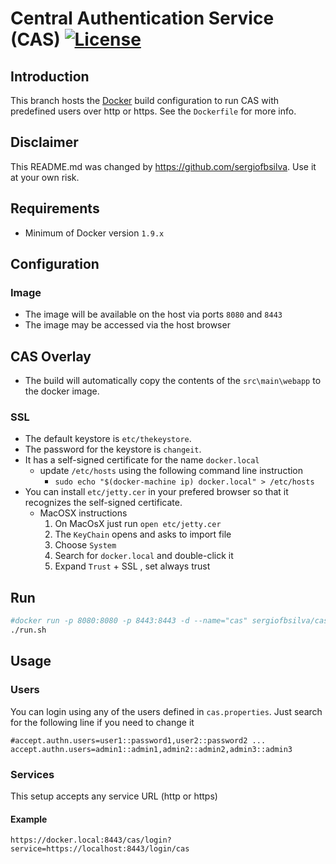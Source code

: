 # Central Authentication Service (CAS) [![License](https://img.shields.io/hexpm/l/plug.svg)](https://github.com/Jasig/cas/blob/master/LICENSE)

## Introduction
This branch hosts the [Docker](https://www.docker.com/) build configuration to run CAS with predefined users over http or https. See the `Dockerfile` for more info.

## Disclaimer
This README.md was changed by https://github.com/sergiofbsilva.
Use it at your own risk.

## Requirements
* Minimum of Docker version `1.9.x`

## Configuration

### Image
* The image will be available on the host via ports `8080` and `8443`
* The image may be accessed via the host browser

## CAS Overlay
* The build will automatically copy the contents of the `src\main\webapp` to the docker image. 
 
### SSL
* The default keystore is `etc/thekeystore`.
* The password for the keystore is `changeit`.
* It has a self-signed certificate for the name `docker.local`
    * update `/etc/hosts` using the following command line instruction
        * `sudo echo "$(docker-machine ip) docker.local" > /etc/hosts`   
* You can install `etc/jetty.cer` in your prefered browser so that it recognizes the self-signed certificate.
    - MacOSX instructions
        1. On MacOsX just run `open etc/jetty.cer`
        2. The `KeyChain` opens and asks to import file
        3. Choose `System`
        4. Search for `docker.local` and double-click it
        5. Expand `Trust` + SSL , set always trust

## Run

```bash
#docker run -p 8080:8080 -p 8443:8443 -d --name="cas" sergiofbsilva/cas-dev
./run.sh
```

## Usage

### Users
You can login using any of the users defined in `cas.properties`.
Just search for the following line if you need to change it

```
#accept.authn.users=user1::password1,user2::password2 ...
accept.authn.users=admin1::admin1,admin2::admin2,admin3::admin3
```

### Services
This setup accepts any service URL (http or https)

#### Example

`https://docker.local:8443/cas/login?service=https://localhost:8443/login/cas`